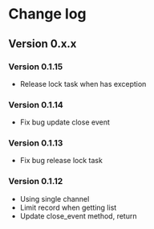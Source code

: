 # Change log

## Version 0.x.x

### Version 0.1.15

- Release lock task when has exception

### Version 0.1.14

- Fix bug update close event

### Version 0.1.13

- Fix bug release lock task

### Version 0.1.12

- Using single channel
- Limit record when getting list
- Update close_event method, return 